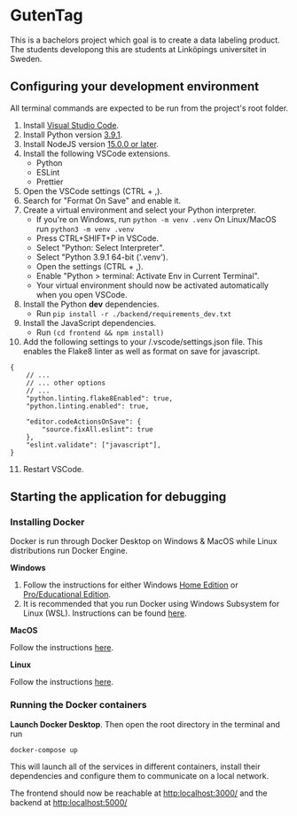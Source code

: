 # GutenTag

This is a bachelors project which goal is to create a data labeling product. The students developong this are students at Linköpings universitet in Sweden.

## Configuring your development environment

All terminal commands are expected to be run from the project's root folder.

1. Install [Visual Studio Code](https://code.visualstudio.com/download).
2. Install Python version [3.9.1](https://www.python.org/downloads/release/python-391/).
3. Install NodeJS version [15.0.0 or later](https://nodejs.org/en/download/current/).
4. Install the following VSCode extensions.
   - Python
   - ESLint
   - Prettier
5. Open the VSCode settings (CTRL + ,).
6. Search for "Format On Save" and enable it.
7. Create a virtual environment and select your Python interpreter.
   - If you're on Windows, run `python -m venv .venv` On Linux/MacOS run `python3 -m venv .venv`
   - Press CTRL+SHIFT+P in VSCode.
   - Select "Python: Select Interpreter".
   - Select "Python 3.9.1 64-bit ('.venv').
   - Open the settings (CTRL + ,).
   - Enable "Python > terminal: Activate Env in Current Terminal".
   - Your virtual environment should now be activated automatically when you open VSCode.
8. Install the Python **dev** dependencies.
   - Run `pip install -r ./backend/requirements_dev.txt`
9. Install the JavaScript dependencies.
   - Run `(cd frontend && npm install)`
10. Add the following settings to your /.vscode/settings.json file. This enables the Flake8 linter as well as format on save for javascript.

```
{
    // ...
    // ... other options
    // ...
    "python.linting.flake8Enabled": true,
    "python.linting.enabled": true,

    "editor.codeActionsOnSave": {
        "source.fixAll.eslint": true
    },
    "eslint.validate": ["javascript"],
}
```

11. Restart VSCode.

## Starting the application for debugging

### Installing Docker

Docker is run through Docker Desktop on Windows & MacOS while Linux distributions run Docker Engine.

**Windows**

1. Follow the instructions for either Windows [Home Edition](https://docs.docker.com/docker-for-windows/install-windows-home/) or [Pro/Educational Edition](https://docs.docker.com/docker-for-windows/install/).
2. It is recommended that you run Docker using Windows Subsystem for Linux (WSL). Instructions can be found [here](https://docs.docker.com/docker-for-windows/wsl/).

**MacOS**

Follow the instructions [here](https://docs.docker.com/docker-for-mac/install/).

**Linux**

Follow the instructions [here](https://docs.docker.com/engine/install/).

### Running the Docker containers

**Launch Docker Desktop**. Then open the root directory in the terminal and run

`docker-compose up`

This will launch all of the services in different containers, install their dependencies and configure them to communicate on a local network.

The frontend should now be reachable at [http:localhost:3000/](http:localhost:3000/) and the backend at [http:localhost:5000/](http:localhost:5000/)
